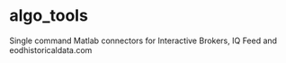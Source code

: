 # algo_tools
Single command Matlab connectors for Interactive Brokers, IQ Feed and eodhistoricaldata.com
